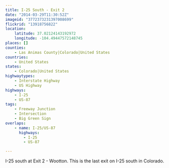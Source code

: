```yaml
---
title: I-25 South - Exit 2
date: "2014-03-29T11:30:52Z"
imageid: "3772373231397008699"
flickrid: "13918756822"
location:
    latitude: 37.02124143192972
    longitude: -104.49447572148745
places: []
counties:
    - Las Animas County|Colorado|United States
countries:
    - United States
states:
    - Colorado|United States
highwaytypes:
    - Interstate Highway
    - US Highway
highways:
    - I-25
    - US-87
tags:
    - Freeway Junction
    - Intersection
    - Big Green Sign
overlaps:
    - name: I-25/US-87
      highways:
        - I-25
        - US-87

---
```

I-25 south at Exit 2 - Wootton.  This is the last exit on I-25 south in Colorado.